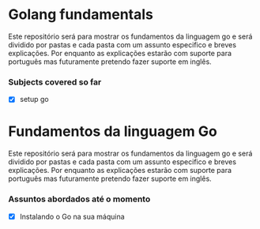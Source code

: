 # Golang fundamentals

Este repositório será para mostrar os fundamentos da linguagem go e será dividido por pastas e cada pasta com um assunto especifico e breves explicações.
Por enquanto as explicações estarão com suporte para português mas futuramente pretendo fazer suporte em inglês.

### Subjects covered so far

- [x] setup go

# Fundamentos da linguagem Go

Este repositório será para mostrar os fundamentos da linguagem go e será dividido por pastas e cada pasta com um assunto especifico e breves explicações.
Por enquanto as explicações estarão com suporte para português mas futuramente pretendo fazer suporte em inglês.

### Assuntos abordados até o momento

- [x] Instalando o Go na sua máquina
